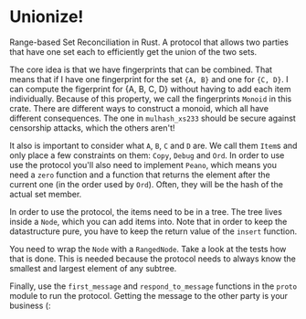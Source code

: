 # Unionize!

Range-based Set Reconciliation in Rust. A protocol that allows two parties that have one set each to efficiently get the union of the two sets.

The core idea is that we have fingerprints that can be combined. That means that if I have one fingerprint for the set `{A, B}` and one for `{C, D}`. I can compute the figerprint for {A, B, C, D} without having to add each item individually. Because of this property, we call the fingerprints `Monoid` in this crate. There are different ways to construct a monoid, which all have different consequences. The one in `mulhash_xs233` should be secure against censorship attacks, which the others aren't!

It also is important to consider what `A`, `B`, `C` and `D` are. We call them `Item`s and only place a few constraints on them: `Copy`, `Debug` and `Ord`. In order to use use the protocol you'll also need to implement `Peano`, which means you need a `zero` function and a function that returns the element after the current one (in the order used by `Ord`). Often, they will be the hash of the actual set member.

In order to use the protocol, the items need to be in a tree. The tree lives inside a `Node`, which you can add items into. Note that in order to keep the datastructure pure, you have to keep the return value of the `insert` function.

You need to wrap the `Node` with a `RangedNode`. Take a look at the tests how that is done. This is needed because the protocol needs to always know the smallest and largest element of any subtree.

Finally, use the `first_message` and `respond_to_message` functions in the `proto` module to run the protocol. Getting the message to the other party is your business (:
